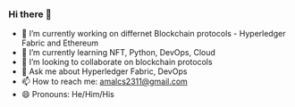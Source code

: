 ### Hi there 👋

<!--
**amalcs23/amalcs23** is a ✨ _special_ ✨ repository because its `README.md` (this file) appears on your GitHub profile.

Here are some ideas to get you started:
-->
- 🔭 I’m currently working on differnet Blockchain protocols - Hyperledger Fabric and Ethereum
- 🌱 I’m currently learning NFT, Python, DevOps, Cloud
- 👯 I’m looking to collaborate on blockchain protocols
- 💬 Ask me about Hyperledger Fabric, DevOps
- 📫 How to reach me: amalcs2311@gmail.com
- 😄 Pronouns: He/Him/His

